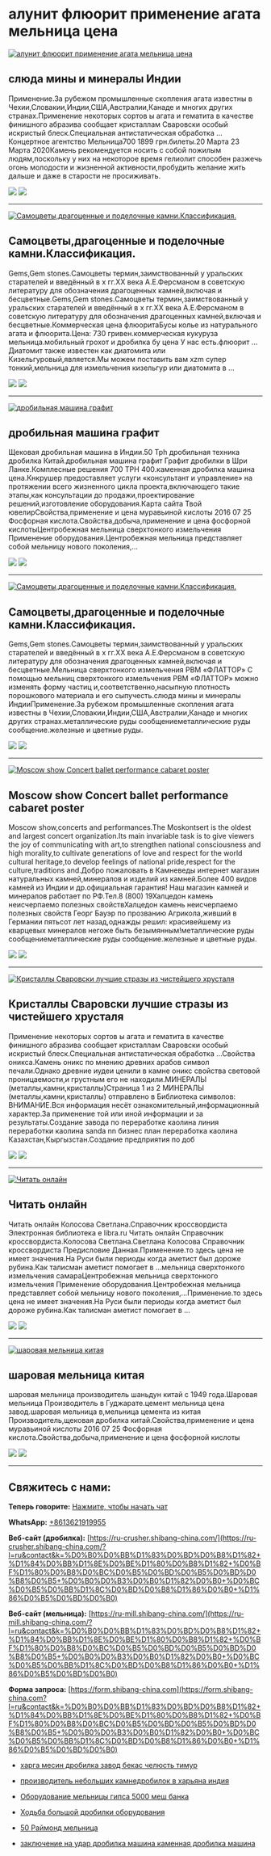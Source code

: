 # алунит флюорит применение агата мельница цена

<a href="https://swt.shibang-china.com/?l=ru&img&k=%D0%B0%D0%BB%D1%83%D0%BD%D0%B8%D1%82+%D1%84%D0%BB%D1%8E%D0%BE%D1%80%D0%B8%D1%82+%D0%BF%D1%80%D0%B8%D0%BC%D0%B5%D0%BD%D0%B5%D0%BD%D0%B8%D0%B5+%D0%B0%D0%B3%D0%B0%D1%82%D0%B0+%D0%BC%D0%B5%D0%BB%D1%8C%D0%BD%D0%B8%D1%86%D0%B0+%D1%86%D0%B5%D0%BD%D0%B0" target="_blank">![алунит флюорит применение агата мельница цена](http://static.shibang-china.com/all-800x300/1167.jpg)</a>

## слюда мины и минералы Индии
Применение.За рубежом промышленные скопления агата известны в Чехии,Словакии,Индии,США,Австралии,Канаде и многих других странах.Применение некоторых сортов ы агата и гематита в качестве финишного абразива сообщает кристаллам Сваровски особый искристый блеск.Специальная антистатическая обработка …Концертное агентство Мельница700 1899 грн.билеты.20 Марта 23 Марта 2020Камень рекомендуется носить с собой пожилым людям,поскольку у них на некоторое время гелиолит способен разжечь огонь молодости и жизненной активности,пробудить желание жить дальше и даже в старости не просиживать.


<a href="https://whatsapp.shibangsoft.com/WhatsApp.php" target="_blank" title="WhatsApp">![](http://static.shibang-china.com/icon/whatsapp.png)</a> <a href="https://swt.shibang-china.com/?l=ru&icon&k=%D0%B0%D0%BB%D1%83%D0%BD%D0%B8%D1%82+%D1%84%D0%BB%D1%8E%D0%BE%D1%80%D0%B8%D1%82+%D0%BF%D1%80%D0%B8%D0%BC%D0%B5%D0%BD%D0%B5%D0%BD%D0%B8%D0%B5+%D0%B0%D0%B3%D0%B0%D1%82%D0%B0+%D0%BC%D0%B5%D0%BB%D1%8C%D0%BD%D0%B8%D1%86%D0%B0+%D1%86%D0%B5%D0%BD%D0%B0" target="_blank">![](http://static.shibang-china.com/icon/chat-ru.png)</a>

---

<a href="https://swt.shibang-china.com/?l=ru&img&k=%D0%B0%D0%BB%D1%83%D0%BD%D0%B8%D1%82+%D1%84%D0%BB%D1%8E%D0%BE%D1%80%D0%B8%D1%82+%D0%BF%D1%80%D0%B8%D0%BC%D0%B5%D0%BD%D0%B5%D0%BD%D0%B8%D0%B5+%D0%B0%D0%B3%D0%B0%D1%82%D0%B0+%D0%BC%D0%B5%D0%BB%D1%8C%D0%BD%D0%B8%D1%86%D0%B0+%D1%86%D0%B5%D0%BD%D0%B0" target="_blank">![Самоцветы,драгоценные и поделочные камни.Классификация.](http://static.shibang-china.com/all-800x300/1123.jpg)</a>

## Самоцветы,драгоценные и поделочные камни.Классификация.
Gems,Gem stones.Самоцветы термин,заимствованный у уральских старателей и введённый в х гг.XX века А.Е.Ферсманом в советскую литературу для обозначения драгоценных камней,включая и бесцветные.Gems,Gem stones.Самоцветы термин,заимствованный у уральских старателей и введённый в х гг.XX века А.Е.Ферсманом в советскую литературу для обозначения драгоценных камней,включая и бесцветные.Коммерческая цена флюоритаБусы колье из натурального агата и флюорита.Цена: 730 гривен.коммерческая кукуруза мельница.мобильный грохот и дробилка бу цена У нас есть.флюорит …Диатомит также известен как диатомита или Кизельгуровый,является.Мы можем поставить вам xzm супер тонкий,мельница для измельчения кизельгур или диатомита в …


<a href="https://whatsapp.shibangsoft.com/WhatsApp.php" target="_blank" title="WhatsApp">![](http://static.shibang-china.com/icon/whatsapp.png)</a> <a href="https://swt.shibang-china.com/?l=ru&icon&k=%D0%B0%D0%BB%D1%83%D0%BD%D0%B8%D1%82+%D1%84%D0%BB%D1%8E%D0%BE%D1%80%D0%B8%D1%82+%D0%BF%D1%80%D0%B8%D0%BC%D0%B5%D0%BD%D0%B5%D0%BD%D0%B8%D0%B5+%D0%B0%D0%B3%D0%B0%D1%82%D0%B0+%D0%BC%D0%B5%D0%BB%D1%8C%D0%BD%D0%B8%D1%86%D0%B0+%D1%86%D0%B5%D0%BD%D0%B0" target="_blank">![](http://static.shibang-china.com/icon/chat-ru.png)</a>

---

<a href="https://swt.shibang-china.com/?l=ru&img&k=%D0%B0%D0%BB%D1%83%D0%BD%D0%B8%D1%82+%D1%84%D0%BB%D1%8E%D0%BE%D1%80%D0%B8%D1%82+%D0%BF%D1%80%D0%B8%D0%BC%D0%B5%D0%BD%D0%B5%D0%BD%D0%B8%D0%B5+%D0%B0%D0%B3%D0%B0%D1%82%D0%B0+%D0%BC%D0%B5%D0%BB%D1%8C%D0%BD%D0%B8%D1%86%D0%B0+%D1%86%D0%B5%D0%BD%D0%B0" target="_blank">![дробильная машина графит](http://static.shibang-china.com/all-800x300/552.jpg)</a>

## дробильная машина графит
Щековая дробильная машина в Индии.50 Tph дробильная техника дробилка Китай.дробильная машина графит Графит дробилки в Шри Ланке.Комплесные решения 700 TPH 400.каменная дробилка машина цена.Кнкрушер предоставляет услуги &#171;консультант и управление&#187; на протяжении всего жизненного цикла проекта,включающего такие этапы,как консультации до продажи,проектирование решений,изготовление оборудования.Карта сайта Твой ювелирСвойства,применение и цена муравьиной кислоты 2016 07 25 Фосфорная кислота.Свойства,добыча,применение и цена фосфорной кислотыЦентробежная мельница сверхтонкого измельчения Применение оборудования.Центробежная мельница представляет собой мельницу нового поколения,…


<a href="https://whatsapp.shibangsoft.com/WhatsApp.php" target="_blank" title="WhatsApp">![](http://static.shibang-china.com/icon/whatsapp.png)</a> <a href="https://swt.shibang-china.com/?l=ru&icon&k=%D0%B0%D0%BB%D1%83%D0%BD%D0%B8%D1%82+%D1%84%D0%BB%D1%8E%D0%BE%D1%80%D0%B8%D1%82+%D0%BF%D1%80%D0%B8%D0%BC%D0%B5%D0%BD%D0%B5%D0%BD%D0%B8%D0%B5+%D0%B0%D0%B3%D0%B0%D1%82%D0%B0+%D0%BC%D0%B5%D0%BB%D1%8C%D0%BD%D0%B8%D1%86%D0%B0+%D1%86%D0%B5%D0%BD%D0%B0" target="_blank">![](http://static.shibang-china.com/icon/chat-ru.png)</a>

---

<a href="https://swt.shibang-china.com/?l=ru&img&k=%D0%B0%D0%BB%D1%83%D0%BD%D0%B8%D1%82+%D1%84%D0%BB%D1%8E%D0%BE%D1%80%D0%B8%D1%82+%D0%BF%D1%80%D0%B8%D0%BC%D0%B5%D0%BD%D0%B5%D0%BD%D0%B8%D0%B5+%D0%B0%D0%B3%D0%B0%D1%82%D0%B0+%D0%BC%D0%B5%D0%BB%D1%8C%D0%BD%D0%B8%D1%86%D0%B0+%D1%86%D0%B5%D0%BD%D0%B0" target="_blank">![Самоцветы,драгоценные и поделочные камни.Классификация.](http://static.shibang-china.com/all-800x300/513.jpg)</a>

## Самоцветы,драгоценные и поделочные камни.Классификация.
Gems,Gem stones.Самоцветы термин,заимствованный у уральских старателей и введённый в х гг.XX века А.Е.Ферсманом в советскую литературу для обозначения драгоценных камней,включая и бесцветные.Мельница сверхтонкого измельчения РВМ &#171;ФЛАТТОР&#187; С помощью мельниц сверхтонкого измельчения РВМ &#171;ФЛАТТОР&#187; можно изменять форму частиц и,соответственно,насыпную плотность порошкового материала и его сыпучесть.слюда мины и минералы ИндииПрименение.За рубежом промышленные скопления агата известны в Чехии,Словакии,Индии,США,Австралии,Канаде и многих других странах.металлические руды сообщениеметаллические руды сообщение.железные и цветные руды.


<a href="https://whatsapp.shibangsoft.com/WhatsApp.php" target="_blank" title="WhatsApp">![](http://static.shibang-china.com/icon/whatsapp.png)</a> <a href="https://swt.shibang-china.com/?l=ru&icon&k=%D0%B0%D0%BB%D1%83%D0%BD%D0%B8%D1%82+%D1%84%D0%BB%D1%8E%D0%BE%D1%80%D0%B8%D1%82+%D0%BF%D1%80%D0%B8%D0%BC%D0%B5%D0%BD%D0%B5%D0%BD%D0%B8%D0%B5+%D0%B0%D0%B3%D0%B0%D1%82%D0%B0+%D0%BC%D0%B5%D0%BB%D1%8C%D0%BD%D0%B8%D1%86%D0%B0+%D1%86%D0%B5%D0%BD%D0%B0" target="_blank">![](http://static.shibang-china.com/icon/chat-ru.png)</a>

---

<a href="https://swt.shibang-china.com/?l=ru&img&k=%D0%B0%D0%BB%D1%83%D0%BD%D0%B8%D1%82+%D1%84%D0%BB%D1%8E%D0%BE%D1%80%D0%B8%D1%82+%D0%BF%D1%80%D0%B8%D0%BC%D0%B5%D0%BD%D0%B5%D0%BD%D0%B8%D0%B5+%D0%B0%D0%B3%D0%B0%D1%82%D0%B0+%D0%BC%D0%B5%D0%BB%D1%8C%D0%BD%D0%B8%D1%86%D0%B0+%D1%86%D0%B5%D0%BD%D0%B0" target="_blank">![Moscow show Concert ballet performance cabaret poster](http://static.shibang-china.com/all-800x300/801.jpg)</a>

## Moscow show Concert ballet performance cabaret poster
Moscow show,concerts and performances.The Moskontsert is the oldest and largest concert organization.Its main invariable task is to give viewers the joy of communicating with art,to strengthen national consciousness and high morality,to cultivate generations of love and respect for the world cultural heritage,to develop feelings of national pride,respect for the culture,traditions and.Добро пожаловать в Камневеды интернет магазин натуральных камней,минералов и изделий из камней.Более 400 видов камней из Индии и др.официальная гарантия! Наш магазин камней и минералов работает по РФ.Тел.8 (800) 19Халцедон камень неисчерпаемо полезных свойствХалцедон камень неисчерпаемо полезных свойств Георг Бауэр по прозванию Агрикола,живший в Германии пятьсот лет назад,однажды решил: красивейшему из кварцевых минералов негоже быть безымянным!металлические руды сообщениеметаллические руды сообщение.железные и цветные руды.


<a href="https://whatsapp.shibangsoft.com/WhatsApp.php" target="_blank" title="WhatsApp">![](http://static.shibang-china.com/icon/whatsapp.png)</a> <a href="https://swt.shibang-china.com/?l=ru&icon&k=%D0%B0%D0%BB%D1%83%D0%BD%D0%B8%D1%82+%D1%84%D0%BB%D1%8E%D0%BE%D1%80%D0%B8%D1%82+%D0%BF%D1%80%D0%B8%D0%BC%D0%B5%D0%BD%D0%B5%D0%BD%D0%B8%D0%B5+%D0%B0%D0%B3%D0%B0%D1%82%D0%B0+%D0%BC%D0%B5%D0%BB%D1%8C%D0%BD%D0%B8%D1%86%D0%B0+%D1%86%D0%B5%D0%BD%D0%B0" target="_blank">![](http://static.shibang-china.com/icon/chat-ru.png)</a>

---

<a href="https://swt.shibang-china.com/?l=ru&img&k=%D0%B0%D0%BB%D1%83%D0%BD%D0%B8%D1%82+%D1%84%D0%BB%D1%8E%D0%BE%D1%80%D0%B8%D1%82+%D0%BF%D1%80%D0%B8%D0%BC%D0%B5%D0%BD%D0%B5%D0%BD%D0%B8%D0%B5+%D0%B0%D0%B3%D0%B0%D1%82%D0%B0+%D0%BC%D0%B5%D0%BB%D1%8C%D0%BD%D0%B8%D1%86%D0%B0+%D1%86%D0%B5%D0%BD%D0%B0" target="_blank">![Кристаллы Сваровски лучшие стразы из чистейшего хрусталя](http://static.shibang-china.com/all-800x300/334.jpg)</a>

## Кристаллы Сваровски лучшие стразы из чистейшего хрусталя
Применение некоторых сортов ы агата и гематита в качестве финишного абразива сообщает кристаллам Сваровски особый искристый блеск.Специальная антистатическая обработка …Свойства оникса.Камень оникс по мнению древних арабов символ печали.Однако древние иудеи ценили в камне оникс свойства световой проницаемости,и грустным его не находили.МИНЕРАЛЫ (металлы,камни,кристаллы)Страница 1 из 2 МИНЕРАЛЫ (металлы,камни,кристаллы) отправлено в Библиотека символов: ВНИМАНИЕ.Вся информация несёт ознакомительный,информационный характер.За применение той или иной информации и за результаты.Создание завода по переработке каолина линия переработки каолина sanda nn бизнес план переработка каолина Казахстан,Кыргызстан.Создание предприятия по доб


<a href="https://whatsapp.shibangsoft.com/WhatsApp.php" target="_blank" title="WhatsApp">![](http://static.shibang-china.com/icon/whatsapp.png)</a> <a href="https://swt.shibang-china.com/?l=ru&icon&k=%D0%B0%D0%BB%D1%83%D0%BD%D0%B8%D1%82+%D1%84%D0%BB%D1%8E%D0%BE%D1%80%D0%B8%D1%82+%D0%BF%D1%80%D0%B8%D0%BC%D0%B5%D0%BD%D0%B5%D0%BD%D0%B8%D0%B5+%D0%B0%D0%B3%D0%B0%D1%82%D0%B0+%D0%BC%D0%B5%D0%BB%D1%8C%D0%BD%D0%B8%D1%86%D0%B0+%D1%86%D0%B5%D0%BD%D0%B0" target="_blank">![](http://static.shibang-china.com/icon/chat-ru.png)</a>

---

<a href="https://swt.shibang-china.com/?l=ru&img&k=%D0%B0%D0%BB%D1%83%D0%BD%D0%B8%D1%82+%D1%84%D0%BB%D1%8E%D0%BE%D1%80%D0%B8%D1%82+%D0%BF%D1%80%D0%B8%D0%BC%D0%B5%D0%BD%D0%B5%D0%BD%D0%B8%D0%B5+%D0%B0%D0%B3%D0%B0%D1%82%D0%B0+%D0%BC%D0%B5%D0%BB%D1%8C%D0%BD%D0%B8%D1%86%D0%B0+%D1%86%D0%B5%D0%BD%D0%B0" target="_blank">![Читать онлайн](http://static.shibang-china.com/all-800x300/850.jpg)</a>

## Читать онлайн
Читать онлайн Колосова Светлана.Справочник кроссвордиста Электронная библиотека e libra.ru Читать онлайн Справочник кроссвордиста.Колосова Светлана.Светлана Колосова Справочник кроссвордиста Предисловие Данная.Применение.то здесь цена не имеет значения.На Руси были периоды когда аметист был дороже рубина.Как талисман аметист помогает в …мельница сверхтонкого измельчения самараЦентробежная мельница сверхтонкого измельчения Применение оборудования.Центробежная мельница представляет собой мельницу нового поколения,…Применение.то здесь цена не имеет значения.На Руси были периоды когда аметист был дороже рубина.Как талисман аметист помогает в …


<a href="https://whatsapp.shibangsoft.com/WhatsApp.php" target="_blank" title="WhatsApp">![](http://static.shibang-china.com/icon/whatsapp.png)</a> <a href="https://swt.shibang-china.com/?l=ru&icon&k=%D0%B0%D0%BB%D1%83%D0%BD%D0%B8%D1%82+%D1%84%D0%BB%D1%8E%D0%BE%D1%80%D0%B8%D1%82+%D0%BF%D1%80%D0%B8%D0%BC%D0%B5%D0%BD%D0%B5%D0%BD%D0%B8%D0%B5+%D0%B0%D0%B3%D0%B0%D1%82%D0%B0+%D0%BC%D0%B5%D0%BB%D1%8C%D0%BD%D0%B8%D1%86%D0%B0+%D1%86%D0%B5%D0%BD%D0%B0" target="_blank">![](http://static.shibang-china.com/icon/chat-ru.png)</a>

---

<a href="https://swt.shibang-china.com/?l=ru&img&k=%D0%B0%D0%BB%D1%83%D0%BD%D0%B8%D1%82+%D1%84%D0%BB%D1%8E%D0%BE%D1%80%D0%B8%D1%82+%D0%BF%D1%80%D0%B8%D0%BC%D0%B5%D0%BD%D0%B5%D0%BD%D0%B8%D0%B5+%D0%B0%D0%B3%D0%B0%D1%82%D0%B0+%D0%BC%D0%B5%D0%BB%D1%8C%D0%BD%D0%B8%D1%86%D0%B0+%D1%86%D0%B5%D0%BD%D0%B0" target="_blank">![шаровая мельница китая](http://static.shibang-china.com/all-800x300/558.jpg)</a>

## шаровая мельница китая
шаровая мельница производитель шаньдун китай с 1949 года.Шаровая мельница Производитель в Гуджарате.цемент мельница цена завод.шаровая мельница в,мельница цемента из китая Производитель,щековая дробилка китай.Свойства,применение и цена муравьиной кислоты 2016 07 25 Фосфорная кислота.Свойства,добыча,применение и цена фосфорной кислоты

<a href="https://whatsapp.shibangsoft.com/WhatsApp.php" target="_blank" title="WhatsApp">![](http://static.shibang-china.com/icon/whatsapp.png)</a> <a href="https://swt.shibang-china.com/?l=ru&icon&k=%D0%B0%D0%BB%D1%83%D0%BD%D0%B8%D1%82+%D1%84%D0%BB%D1%8E%D0%BE%D1%80%D0%B8%D1%82+%D0%BF%D1%80%D0%B8%D0%BC%D0%B5%D0%BD%D0%B5%D0%BD%D0%B8%D0%B5+%D0%B0%D0%B3%D0%B0%D1%82%D0%B0+%D0%BC%D0%B5%D0%BB%D1%8C%D0%BD%D0%B8%D1%86%D0%B0+%D1%86%D0%B5%D0%BD%D0%B0" target="_blank">![](http://static.shibang-china.com/icon/chat-ru.png)</a>

---
## Свяжитесь с нами:

**Теперь говорите:** [Нажмите, чтобы начать чат](https://swt.shibang-china.com?l=ru&contact&k=%D0%B0%D0%BB%D1%83%D0%BD%D0%B8%D1%82+%D1%84%D0%BB%D1%8E%D0%BE%D1%80%D0%B8%D1%82+%D0%BF%D1%80%D0%B8%D0%BC%D0%B5%D0%BD%D0%B5%D0%BD%D0%B8%D0%B5+%D0%B0%D0%B3%D0%B0%D1%82%D0%B0+%D0%BC%D0%B5%D0%BB%D1%8C%D0%BD%D0%B8%D1%86%D0%B0+%D1%86%D0%B5%D0%BD%D0%B0)

**WhatsApp:**  [+8613621919955](https://whatsapp.shibangsoft.com/WhatsApp.php)

**Веб-сайт (дробилка):** [https://ru-crusher.shibang-china.com/](https://ru-crusher.shibang-china.com/?l=ru&contact&k=%D0%B0%D0%BB%D1%83%D0%BD%D0%B8%D1%82+%D1%84%D0%BB%D1%8E%D0%BE%D1%80%D0%B8%D1%82+%D0%BF%D1%80%D0%B8%D0%BC%D0%B5%D0%BD%D0%B5%D0%BD%D0%B8%D0%B5+%D0%B0%D0%B3%D0%B0%D1%82%D0%B0+%D0%BC%D0%B5%D0%BB%D1%8C%D0%BD%D0%B8%D1%86%D0%B0+%D1%86%D0%B5%D0%BD%D0%B0)

**Веб-сайт (мельница):** [https://ru-mill.shibang-china.com/](https://ru-mill.shibang-china.com/?l=ru&contact&k=%D0%B0%D0%BB%D1%83%D0%BD%D0%B8%D1%82+%D1%84%D0%BB%D1%8E%D0%BE%D1%80%D0%B8%D1%82+%D0%BF%D1%80%D0%B8%D0%BC%D0%B5%D0%BD%D0%B5%D0%BD%D0%B8%D0%B5+%D0%B0%D0%B3%D0%B0%D1%82%D0%B0+%D0%BC%D0%B5%D0%BB%D1%8C%D0%BD%D0%B8%D1%86%D0%B0+%D1%86%D0%B5%D0%BD%D0%B0)

**Форма запроса:** [https://form.shibang-china.com](https://form.shibang-china.com?l=ru&contact&k=%D0%B0%D0%BB%D1%83%D0%BD%D0%B8%D1%82+%D1%84%D0%BB%D1%8E%D0%BE%D1%80%D0%B8%D1%82+%D0%BF%D1%80%D0%B8%D0%BC%D0%B5%D0%BD%D0%B5%D0%BD%D0%B8%D0%B5+%D0%B0%D0%B3%D0%B0%D1%82%D0%B0+%D0%BC%D0%B5%D0%BB%D1%8C%D0%BD%D0%B8%D1%86%D0%B0+%D1%86%D0%B5%D0%BD%D0%B0)

* [харга месин дробилка завод бекас челюсть тимур](../123/%D1%85%D0%B0%D1%80%D0%B3%D0%B0%20%D0%BC%D0%B5%D1%81%D0%B8%D0%BD%20%D0%B4%D1%80%D0%BE%D0%B1%D0%B8%D0%BB%D0%BA%D0%B0%20%D0%B7%D0%B0%D0%B2%D0%BE%D0%B4%20%D0%B1%D0%B5%D0%BA%D0%B0%D1%81%20%D1%87%D0%B5%D0%BB%D1%8E%D1%81%D1%82%D1%8C%20%D1%82%D0%B8%D0%BC%D1%83%D1%80.md)

* [производитель небольших камнедробилок в харьяна индия](../125/%D0%BF%D1%80%D0%BE%D0%B8%D0%B7%D0%B2%D0%BE%D0%B4%D0%B8%D1%82%D0%B5%D0%BB%D1%8C%20%D0%BD%D0%B5%D0%B1%D0%BE%D0%BB%D1%8C%D1%88%D0%B8%D1%85%20%D0%BA%D0%B0%D0%BC%D0%BD%D0%B5%D0%B4%D1%80%D0%BE%D0%B1%D0%B8%D0%BB%D0%BE%D0%BA%20%D0%B2%20%D1%85%D0%B0%D1%80%D1%8C%D1%8F%D0%BD%D0%B0%20%D0%B8%D0%BD%D0%B4%D0%B8%D1%8F.md)

* [Оборудование мельницы гипса 5000 меш банка](../124/%D0%9E%D0%B1%D0%BE%D1%80%D1%83%D0%B4%D0%BE%D0%B2%D0%B0%D0%BD%D0%B8%D0%B5%20%D0%BC%D0%B5%D0%BB%D1%8C%D0%BD%D0%B8%D1%86%D1%8B%20%D0%B3%D0%B8%D0%BF%D1%81%D0%B0%205000%20%D0%BC%D0%B5%D1%88%20%D0%B1%D0%B0%D0%BD%D0%BA%D0%B0.md)

* [Ходьба большой дробилки оборудования](../122/%D0%A5%D0%BE%D0%B4%D1%8C%D0%B1%D0%B0%20%D0%B1%D0%BE%D0%BB%D1%8C%D1%88%D0%BE%D0%B9%20%D0%B4%D1%80%D0%BE%D0%B1%D0%B8%D0%BB%D0%BA%D0%B8%20%D0%BE%D0%B1%D0%BE%D1%80%D1%83%D0%B4%D0%BE%D0%B2%D0%B0%D0%BD%D0%B8%D1%8F.md)

* [50 Раймонд мельница](../121/50%20%D0%A0%D0%B0%D0%B9%D0%BC%D0%BE%D0%BD%D0%B4%20%D0%BC%D0%B5%D0%BB%D1%8C%D0%BD%D0%B8%D1%86%D0%B0.md)

* [заключение на удар дробилка машина каменная дробилка машина](../121/%D0%B7%D0%B0%D0%BA%D0%BB%D1%8E%D1%87%D0%B5%D0%BD%D0%B8%D0%B5%20%D0%BD%D0%B0%20%D1%83%D0%B4%D0%B0%D1%80%20%D0%B4%D1%80%D0%BE%D0%B1%D0%B8%D0%BB%D0%BA%D0%B0%20%D0%BC%D0%B0%D1%88%D0%B8%D0%BD%D0%B0%20%D0%BA%D0%B0%D0%BC%D0%B5%D0%BD%D0%BD%D0%B0%D1%8F%20%D0%B4%D1%80%D0%BE%D0%B1%D0%B8%D0%BB%D0%BA%D0%B0%20%D0%BC%D0%B0%D1%88%D0%B8%D0%BD%D0%B0.md)